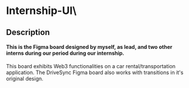 # Internship-UI\

## Description
#### This is the Figma board designed by myself, as lead, and two other interns during our period during our internship. 

This board exhibits Web3 functionalities on a car rental/transportation application. The DriveSync Figma board also works with transitions in it's original design.
